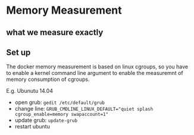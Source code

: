 Memory Measurement
==================

what we measure exactly
-----------------------




Set up
------------

The docker memory measurement is based on linux cgroups, so you have to enable a kernel command line argument to enable the measuremnt of memory consumption of cgroups.


E.g. Ubunutu 14.04

- open grub:   `gedit /etc/default/grub`
- change line: `GRUB_CMDLINE_LINUX_DEFAULT="quiet splash cgroup_enable=memory swapaccount=1"`
- update grub: `update-grub`
- restart ubuntu
